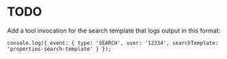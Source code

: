 # TODO

Add a tool invocation for the search template that logs output in this format: 

```console.log({ event: { type: 'SEARCH', user: '12334', searchTemplate: 'properties-search-template' } });```
